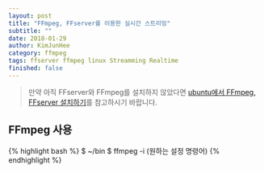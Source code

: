 ```yaml
---
layout: post
title: "FFmpeg, FFserver를 이용한 실시간 스트리밍"
subtitle: ""
date: 2018-01-29
author: KimJunHee
category: ffmpeg
tags: ffserver ffmpeg linux Streamming Realtime
finished: false
---
```


> 만약 아직 FFserver와 FFmpeg를 설치하지 않았다면 [ubuntu에서 FFmpeg, FFserver 설치하기](https://wnsgml972.github.io/wnsgml972.github.io/ffmpeg/ffmpeg_ffserver-config.html)를 참고하시기 바랍니다.

## FFmpeg 사용

{% highlight bash %}
$ ~/bin
$ ffmpeg -i (원하는 설정 명령어)
{% endhighlight %}
